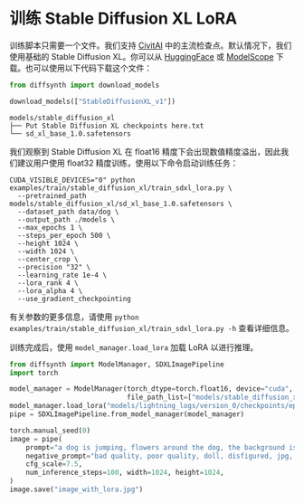 # 训练 Stable Diffusion XL LoRA

训练脚本只需要一个文件。我们支持 [CivitAI](https://civitai.com/) 中的主流检查点。默认情况下，我们使用基础的 Stable Diffusion XL。你可以从 [HuggingFace](https://huggingface.co/stabilityai/stable-diffusion-xl-base-1.0/resolve/main/sd_xl_base_1.0.safetensors) 或 [ModelScope](https://www.modelscope.cn/models/AI-ModelScope/stable-diffusion-xl-base-1.0/resolve/master/sd_xl_base_1.0.safetensors) 下载。也可以使用以下代码下载这个文件：

```python
from diffsynth import download_models

download_models(["StableDiffusionXL_v1"])
```

```
models/stable_diffusion_xl
├── Put Stable Diffusion XL checkpoints here.txt
└── sd_xl_base_1.0.safetensors
```

我们观察到 Stable Diffusion XL 在 float16 精度下会出现数值精度溢出，因此我们建议用户使用 float32 精度训练，使用以下命令启动训练任务：

```
CUDA_VISIBLE_DEVICES="0" python examples/train/stable_diffusion_xl/train_sdxl_lora.py \
  --pretrained_path models/stable_diffusion_xl/sd_xl_base_1.0.safetensors \
  --dataset_path data/dog \
  --output_path ./models \
  --max_epochs 1 \
  --steps_per_epoch 500 \
  --height 1024 \
  --width 1024 \
  --center_crop \
  --precision "32" \
  --learning_rate 1e-4 \
  --lora_rank 4 \
  --lora_alpha 4 \
  --use_gradient_checkpointing
```

有关参数的更多信息，请使用 `python examples/train/stable_diffusion_xl/train_sdxl_lora.py -h` 查看详细信息。

训练完成后，使用 `model_manager.load_lora` 加载 LoRA 以进行推理。

```python
from diffsynth import ModelManager, SDXLImagePipeline
import torch

model_manager = ModelManager(torch_dtype=torch.float16, device="cuda",
                             file_path_list=["models/stable_diffusion_xl/sd_xl_base_1.0.safetensors"])
model_manager.load_lora("models/lightning_logs/version_0/checkpoints/epoch=0-step=500.ckpt", lora_alpha=1.0)
pipe = SDXLImagePipeline.from_model_manager(model_manager)

torch.manual_seed(0)
image = pipe(
    prompt="a dog is jumping, flowers around the dog, the background is mountains and clouds", 
    negative_prompt="bad quality, poor quality, doll, disfigured, jpg, toy, bad anatomy, missing limbs, missing fingers, 3d, cgi, extra tails",
    cfg_scale=7.5,
    num_inference_steps=100, width=1024, height=1024,
)
image.save("image_with_lora.jpg")
```
